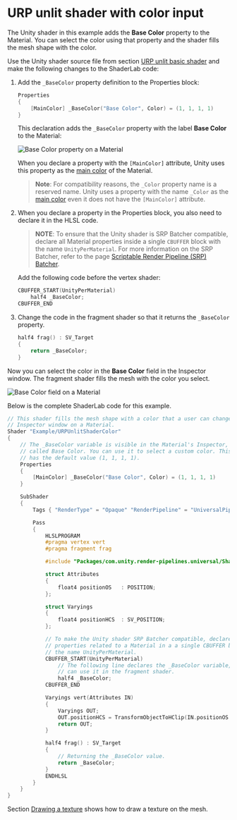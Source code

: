 # URP unlit shader with color input

The Unity shader in this example adds the __Base Color__ property to the Material. You can select the color using that property and the shader fills the mesh shape with the color.

Use the Unity shader source file from section [URP unlit basic shader](writing-shaders-urp-basic-unlit-structure.md) and make the following changes to the ShaderLab code:

1. Add the `_BaseColor` property definition to the Properties block:

    ```c++
    Properties
    {
        [MainColor] _BaseColor("Base Color", Color) = (1, 1, 1, 1)
    }
    ```

    This declaration adds the `_BaseColor` property with the label __Base Color__ to the Material:

    ![Base Color property on a Material](Images/shader-examples/urp-material-prop-base-color.png)

    When you declare a property with the `[MainColor]` attribute, Unity uses this property as the [main color](https://docs.unity3d.com/ScriptReference/Material-color.html) of the Material.

    > **Note**: For compatibility reasons, the `_Color` property name is a reserved name. Unity uses a property with the name `_Color` as the [main color](https://docs.unity3d.com/ScriptReference/Material-color.html) even it does not have the `[MainColor]` attribute.

2. When you declare a property in the Properties block, you also need to declare it in the HLSL code.

    > __NOTE__: To ensure that the Unity shader is SRP Batcher compatible, declare all Material properties inside a single `CBUFFER` block with the name `UnityPerMaterial`. For more information on the SRP Batcher, refer to the page [Scriptable Render Pipeline (SRP) Batcher](https://docs.unity3d.com/Manual/SRPBatcher.html).

    Add the following code before the vertex shader:

    ```c++
    CBUFFER_START(UnityPerMaterial)
        half4 _BaseColor;
    CBUFFER_END
    ```

3. Change the code in the fragment shader so that it returns the `_BaseColor` property.

    ```c++
    half4 frag() : SV_Target
    {
        return _BaseColor;
    }
    ```

Now you can select the color in the **Base Color** field in the Inspector window. The fragment shader fills the mesh with the color you select.

![Base Color field on a Material](Images/shader-examples/unlit-shader-tutorial-color-field-with-scene.png)

Below is the complete ShaderLab code for this example.

```c++
// This shader fills the mesh shape with a color that a user can change using the
// Inspector window on a Material.
Shader "Example/URPUnlitShaderColor"
{
    // The _BaseColor variable is visible in the Material's Inspector, as a field
    // called Base Color. You can use it to select a custom color. This variable
    // has the default value (1, 1, 1, 1).
    Properties
    {
        [MainColor] _BaseColor("Base Color", Color) = (1, 1, 1, 1)
    }

    SubShader
    {
        Tags { "RenderType" = "Opaque" "RenderPipeline" = "UniversalPipeline" }

        Pass
        {
            HLSLPROGRAM
            #pragma vertex vert
            #pragma fragment frag

            #include "Packages/com.unity.render-pipelines.universal/ShaderLibrary/Core.hlsl"

            struct Attributes
            {
                float4 positionOS   : POSITION;
            };

            struct Varyings
            {
                float4 positionHCS  : SV_POSITION;
            };

            // To make the Unity shader SRP Batcher compatible, declare all
            // properties related to a Material in a a single CBUFFER block with
            // the name UnityPerMaterial.
            CBUFFER_START(UnityPerMaterial)
                // The following line declares the _BaseColor variable, so that you
                // can use it in the fragment shader.
                half4 _BaseColor;
            CBUFFER_END

            Varyings vert(Attributes IN)
            {
                Varyings OUT;
                OUT.positionHCS = TransformObjectToHClip(IN.positionOS.xyz);
                return OUT;
            }

            half4 frag() : SV_Target
            {
                // Returning the _BaseColor value.
                return _BaseColor;
            }
            ENDHLSL
        }
    }
}
```

Section [Drawing a texture](writing-shaders-urp-unlit-texture.md) shows how to draw a texture on the mesh.
